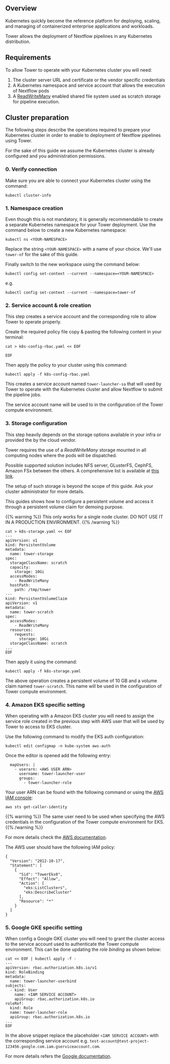 ## Overview 

Kubernetes quickly become the reference platform for deploying, 
scaling, and managing of containerized enterprise applications and workloads.   

Tower allows the deployment of Nextflow pipelines in any Kubernetes distribution. 

## Requirements 

To allow Tower to operate with your Kubernetes cluster you will need: 

1. The cluster server URL and certificate or the vendor specific credentials 
2. A Kubernetes namespace and service account that allows the execution of Nextflow pods   
3. A [ReadWriteMany](https://kubernetes.io/docs/concepts/storage/persistent-volumes/#access-modes) 
enabled shared file system used as scratch storage for pipeline execution.   

## Cluster preparation 

The following steps describe the operations required to prepare your Kubernetes cluster 
in order to enable to deployment of Nextflow pipelines using Tower. 

For the sake of this guide we assume the Kubernetes cluster is already configured and 
you administration permissions. 


### 0. Verify connection 

Make sure you are able to connect your Kubernetes cluster using the command: 

```
kubectl cluster-info
``` 

### 1. Namespace creation

Even though this is not mandatory, it is generally recommendable to create a separate 
Kubernetes namespace for your Tower deployment. Use the command below to create a new 
Kubernetes namespace:

```
kubectl ns <YOUR-NAMESPACE> 
```        

Replace the string `<YOUR-NAMESPACE>` with a name of your choice. 
We'll use `tower-nf` for the sake of this guide.

Finally switch to the new workspace using the command below: 

```
kubectl config set-context --current --namespace=<YOUR-NAMESPACE> 
```                                                               

e.g. 

```
kubectl config set-context --current --namespace=tower-nf
```

### 2. Service account & role creation 

This step creates a service account and the corresponding role to allow Tower to 
operate properly. 

Create the required policy file copy & pasting the following content in your 
terminal: 
 
```
cat > k8s-config-rbac.yaml << EOF

EOF
```

Then apply the policy to your cluster using this command: 

``` 
kubectl apply -f k8s-config-rbac.yaml
```

This creates a service account named `tower-launcher-sa` that will used by 
Tower to operate with the Kubernetes cluster and allow Nextflow to submit 
the pipeline jobs.

The service account name will be used to in the configuration of the 
Tower compute environment.  

### 3. Storage configuration 

This step heavily depends on the storage options available in your infra or 
provided the by the cloud vendor. 

Tower requires the use of a *ReadWriteMany* storage mounted in all computing 
nodes where the pods will be dispatched.  

Possible supported solution includes NFS server, GLusterFS, CephFS, Amazon FSx
between the others. A comprehensive list is available at 
[this link](https://kubernetes.io/docs/concepts/storage/persistent-volumes/#access-modes).    

The setup of such storage is beyond the scope of this guide. 
Ask your cluster administrator for more details.  

This guides shows how to configure a persistent volume and access it through
a persistent volume claim for demoing purpose. 

{{% warning %}}
This only works for a single node cluster. DO NOT USE IT IN A PRODUCTION ENVIRONMENT. 
{{% /warning %}}


```
cat > k8s-storage.yaml << EOF
---
apiVersion: v1
kind: PersistentVolume
metadata:
  name: tower-storage
spec:
  storageClassName: scratch
  capacity:
    storage: 10Gi
  accessModes:
    - ReadWriteMany
  hostPath:
    path: /tmp/tower
---
kind: PersistentVolumeClaim
apiVersion: v1
metadata:
  name: tower-scratch
spec:
  accessModes:
    - ReadWriteMany
  resources:
    requests:
      storage: 10Gi
  storageClassName: scratch
...
EOF
```

Then apply it using the command: 

```
kubectl apply -f k8s-storage.yaml
```                              

The above operation creates a persistent volume of 10 GB and a volume 
claim named `tower-scratch`. This name will be used in the configuration 
of Tower compute environment. 

### 4. Amazon EKS specific setting 

When operating with a Amazon EKS cluster you will need to assign 
the service role created in the previous step with AWS user that will 
be used by Tower to access to EKS cluster. 

Use the following command to modify the EKS auth configuration: 

```
kubectl edit configmap -n kube-system aws-auth
```                                                          

Once the editor is opened add the following entry: 

``` 
  mapUsers: |
    - userarn: <AWS USER ARN>
      username: tower-launcher-user
      groups:
        - tower-launcher-role
```

Your user ARN can be found with the following command or using the 
 [AWS IAM console](https://console.aws.amazon.com/iam): 

```
aws sts get-caller-identity
```                        
 
{{% warning %}}
The same user need to be used when specifying the AWS credentials in the 
configuration of the Tower compute environment for EKS. 
{{% /warning %}}


For more details check the [AWS documentation](https://docs.aws.amazon.com/eks/latest/userguide/add-user-role.html).

The AWS user should have the following IAM policy: 

```
{
  "Version": "2012-10-17",
  "Statement": [
    {
      "Sid": "TowerEks0",
      "Effect": "Allow",
      "Action": [
        "eks:ListClusters",
        "eks:DescribeCluster"
      ],
      "Resource": "*"
    }
  ]
}
```

### 5. Google GKE specific setting 

When config a Google GKE cluster you will need to grant the cluster access to the service account 
used to authenticate the Tower compute environment. This can be done updating the *role binding* 
as shown below:

```
cat << EOF | kubectl apply -f -
---
apiVersion: rbac.authorization.k8s.io/v1
kind: RoleBinding
metadata:
  name: tower-launcher-userbind
subjects:
  - kind: User
    name: <IAM SERVICE ACCOUNT>
    apiGroup: rbac.authorization.k8s.io
roleRef:
  kind: Role
  name: tower-launcher-role
  apiGroup: rbac.authorization.k8s.io
...
EOF
```
In the above snippet replace the placeholder `<IAM SERVICE ACCOUNT>` with the corresponding service account e.g.
`test-account@test-project-123456.google.com.iam.gserviceaccount.com`.

For more details refers the [Google documentation](https://cloud.google.com/kubernetes-engine/docs/how-to/role-based-access-control).
